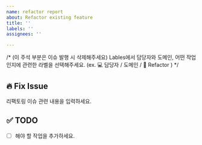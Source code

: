```yaml
---
name: refactor report
about: Refactor existing feature
title: ''
labels: ''
assignees: ''

---
```


/* (이 주석 부분은 이슈 발행 시 삭제해주세요)
Lables에서 담당자와 도메인, 어떤 작업인지에 관련한 라벨을 선택해주세요.
(ex. 💻 담당자 / 도메인 / 🔨 Refactor )
*/

## 🔥 Fix Issue
리팩토링 이슈 관련 내용을 입력하세요.

## ✅ TODO
 - [ ] 해야 할 작업을 추가하세요.
